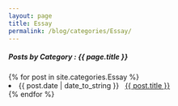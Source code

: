 ```yaml
---
layout: page
title: Essay
permalink: /blog/categories/Essay/
---
```


<h5> Posts by Category : {{ page.title }} </h5>

<div class="card">
{% for post in site.categories.Essay %}
 <li class="category-posts"><span>{{ post.date | date_to_string }}</span> &nbsp; <a href="{{ post.url }}">{{ post.title }}</a></li>
{% endfor %}
</div>